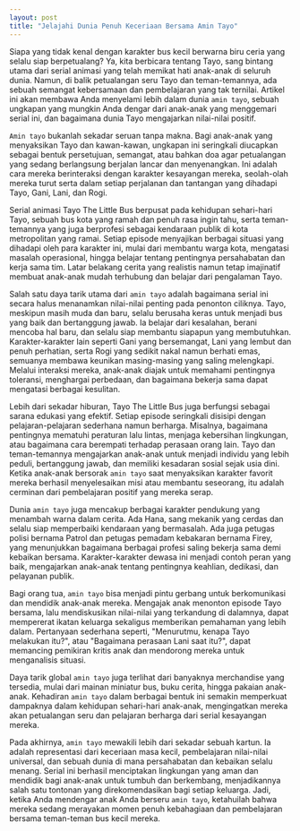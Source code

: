 ```yaml
---
layout: post
title: "Jelajahi Dunia Penuh Keceriaan Bersama Amin Tayo"
---
```


Siapa yang tidak kenal dengan karakter bus kecil berwarna biru ceria yang selalu siap berpetualang? Ya, kita berbicara tentang Tayo, sang bintang utama dari serial animasi yang telah memikat hati anak-anak di seluruh dunia. Namun, di balik petualangan seru Tayo dan teman-temannya, ada sebuah semangat kebersamaan dan pembelajaran yang tak ternilai. Artikel ini akan membawa Anda menyelami lebih dalam dunia `amin tayo`, sebuah ungkapan yang mungkin Anda dengar dari anak-anak yang menggemari serial ini, dan bagaimana dunia Tayo mengajarkan nilai-nilai positif.

`Amin tayo` bukanlah sekadar seruan tanpa makna. Bagi anak-anak yang menyaksikan Tayo dan kawan-kawan, ungkapan ini seringkali diucapkan sebagai bentuk persetujuan, semangat, atau bahkan doa agar petualangan yang sedang berlangsung berjalan lancar dan menyenangkan. Ini adalah cara mereka berinteraksi dengan karakter kesayangan mereka, seolah-olah mereka turut serta dalam setiap perjalanan dan tantangan yang dihadapi Tayo, Gani, Lani, dan Rogi.

Serial animasi Tayo The Little Bus berpusat pada kehidupan sehari-hari Tayo, sebuah bus kota yang ramah dan penuh rasa ingin tahu, serta teman-temannya yang juga berprofesi sebagai kendaraan publik di kota metropolitan yang ramai. Setiap episode menyajikan berbagai situasi yang dihadapi oleh para karakter ini, mulai dari membantu warga kota, mengatasi masalah operasional, hingga belajar tentang pentingnya persahabatan dan kerja sama tim. Latar belakang cerita yang realistis namun tetap imajinatif membuat anak-anak mudah terhubung dan belajar dari pengalaman Tayo.

Salah satu daya tarik utama dari `amin tayo` adalah bagaimana serial ini secara halus menanamkan nilai-nilai penting pada penonton ciliknya. Tayo, meskipun masih muda dan baru, selalu berusaha keras untuk menjadi bus yang baik dan bertanggung jawab. Ia belajar dari kesalahan, berani mencoba hal baru, dan selalu siap membantu siapapun yang membutuhkan. Karakter-karakter lain seperti Gani yang bersemangat, Lani yang lembut dan penuh perhatian, serta Rogi yang sedikit nakal namun berhati emas, semuanya membawa keunikan masing-masing yang saling melengkapi. Melalui interaksi mereka, anak-anak diajak untuk memahami pentingnya toleransi, menghargai perbedaan, dan bagaimana bekerja sama dapat mengatasi berbagai kesulitan.

Lebih dari sekadar hiburan, Tayo The Little Bus juga berfungsi sebagai sarana edukasi yang efektif. Setiap episode seringkali disisipi dengan pelajaran-pelajaran sederhana namun berharga. Misalnya, bagaimana pentingnya mematuhi peraturan lalu lintas, menjaga kebersihan lingkungan, atau bagaimana cara berempati terhadap perasaan orang lain. Tayo dan teman-temannya mengajarkan anak-anak untuk menjadi individu yang lebih peduli, bertanggung jawab, dan memiliki kesadaran sosial sejak usia dini. Ketika anak-anak bersorak `amin tayo` saat menyaksikan karakter favorit mereka berhasil menyelesaikan misi atau membantu seseorang, itu adalah cerminan dari pembelajaran positif yang mereka serap.

Dunia `amin tayo` juga mencakup berbagai karakter pendukung yang menambah warna dalam cerita. Ada Hana, sang mekanik yang cerdas dan selalu siap memperbaiki kendaraan yang bermasalah. Ada juga petugas polisi bernama Patrol dan petugas pemadam kebakaran bernama Firey, yang menunjukkan bagaimana berbagai profesi saling bekerja sama demi kebaikan bersama. Karakter-karakter dewasa ini menjadi contoh peran yang baik, mengajarkan anak-anak tentang pentingnya keahlian, dedikasi, dan pelayanan publik.

Bagi orang tua, `amin tayo` bisa menjadi pintu gerbang untuk berkomunikasi dan mendidik anak-anak mereka. Mengajak anak menonton episode Tayo bersama, lalu mendiskusikan nilai-nilai yang terkandung di dalamnya, dapat mempererat ikatan keluarga sekaligus memberikan pemahaman yang lebih dalam. Pertanyaan sederhana seperti, "Menurutmu, kenapa Tayo melakukan itu?", atau "Bagaimana perasaan Lani saat itu?", dapat memancing pemikiran kritis anak dan mendorong mereka untuk menganalisis situasi.

Daya tarik global `amin tayo` juga terlihat dari banyaknya merchandise yang tersedia, mulai dari mainan miniatur bus, buku cerita, hingga pakaian anak-anak. Kehadiran `amin tayo` dalam berbagai bentuk ini semakin memperkuat dampaknya dalam kehidupan sehari-hari anak-anak, mengingatkan mereka akan petualangan seru dan pelajaran berharga dari serial kesayangan mereka.

Pada akhirnya, `amin tayo` mewakili lebih dari sekadar sebuah kartun. Ia adalah representasi dari keceriaan masa kecil, pembelajaran nilai-nilai universal, dan sebuah dunia di mana persahabatan dan kebaikan selalu menang. Serial ini berhasil menciptakan lingkungan yang aman dan mendidik bagi anak-anak untuk tumbuh dan berkembang, menjadikannya salah satu tontonan yang direkomendasikan bagi setiap keluarga. Jadi, ketika Anda mendengar anak Anda berseru `amin tayo`, ketahuilah bahwa mereka sedang merayakan momen penuh kebahagiaan dan pembelajaran bersama teman-teman bus kecil mereka.
